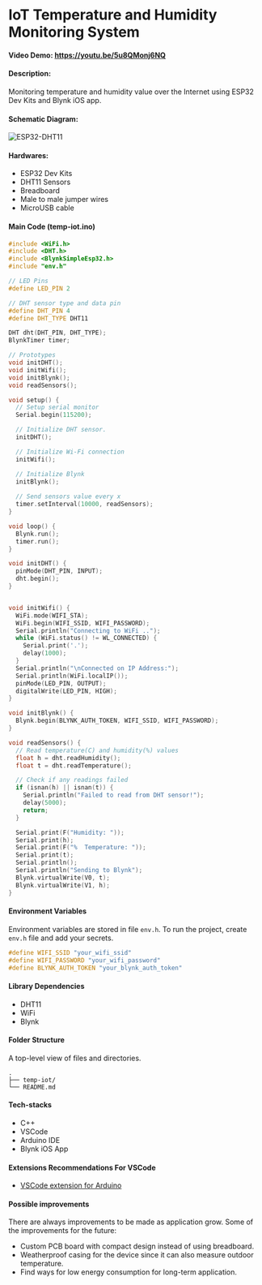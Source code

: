 # IoT Temperature and Humidity Monitoring System
#### Video Demo: https://youtu.be/5u8QMonj6NQ
#### Description:
Monitoring temperature and humidity value over the Internet using ESP32 Dev Kits and Blynk iOS app.

#### Schematic Diagram:
![ESP32-DHT11](https://user-images.githubusercontent.com/3690421/117928550-4d333080-b32e-11eb-8b39-af48033087b3.png)

#### Hardwares:
- ESP32 Dev Kits
- DHT11 Sensors
- Breadboard
- Male to male jumper wires
- MicroUSB cable

#### Main Code (temp-iot.ino)
```cpp
#include <WiFi.h>
#include <DHT.h>
#include <BlynkSimpleEsp32.h>
#include "env.h"

// LED Pins
#define LED_PIN 2

// DHT sensor type and data pin
#define DHT_PIN 4
#define DHT_TYPE DHT11

DHT dht(DHT_PIN, DHT_TYPE);
BlynkTimer timer;

// Prototypes
void initDHT();
void initWifi();
void initBlynk();
void readSensors();

void setup() {
  // Setup serial monitor
  Serial.begin(115200);

  // Initialize DHT sensor.
  initDHT();

  // Initialize Wi-Fi connection
  initWifi();

  // Initialize Blynk
  initBlynk();
  
  // Send sensors value every x
  timer.setInterval(10000, readSensors);
}

void loop() {
  Blynk.run();
  timer.run();
}

void initDHT() {
  pinMode(DHT_PIN, INPUT);
  dht.begin();
}


void initWifi() {
  WiFi.mode(WIFI_STA);
  WiFi.begin(WIFI_SSID, WIFI_PASSWORD);
  Serial.println("Connecting to WiFi ..");
  while (WiFi.status() != WL_CONNECTED) {
    Serial.print('.');
    delay(1000);
  }
  Serial.println("\nConnected on IP Address:");
  Serial.println(WiFi.localIP());
  pinMode(LED_PIN, OUTPUT);
  digitalWrite(LED_PIN, HIGH);
}

void initBlynk() {
  Blynk.begin(BLYNK_AUTH_TOKEN, WIFI_SSID, WIFI_PASSWORD);
}

void readSensors() {
  // Read temperature(C) and humidity(%) values
  float h = dht.readHumidity();
  float t = dht.readTemperature();

  // Check if any readings failed
  if (isnan(h) || isnan(t)) {
    Serial.println("Failed to read from DHT sensor!");
    delay(5000);
    return;
  }

  Serial.print(F("Humidity: "));
  Serial.print(h);
  Serial.print(F("%  Temperature: "));
  Serial.print(t);
  Serial.println();
  Serial.println("Sending to Blynk");
  Blynk.virtualWrite(V0, t);
  Blynk.virtualWrite(V1, h);
}

```
#### Environment Variables
Environment variables are stored in file `env.h`. To run the project, create `env.h` file and add your secrets.
```cpp
#define WIFI_SSID "your_wifi_ssid"
#define WIFI_PASSWORD "your_wifi_password"
#define BLYNK_AUTH_TOKEN "your_blynk_auth_token"
```
#### Library Dependencies
- DHT11
- WiFi
- Blynk
#### Folder Structure
A top-level view of files and directories.

    .
    ├── temp-iot/
    └── README.md
#### Tech-stacks
- C++
- VSCode
- Arduino IDE
- Blynk iOS App 


#### Extensions Recommendations For VSCode
- [VSCode extension for Arduino][vscode-arduino-ext]

[vscode-arduino-ext]: https://marketplace.visualstudio.com/items?itemName=vsciot-vscode.vscode-arduino

#### Possible improvements
There are always improvements to be made as application grow. Some of the improvements for the future:
- Custom PCB board with compact design instead of using breadboard.
- Weatherproof casing for the device since it can also measure outdoor temperature.
- Find ways for low energy consumption for long-term application.


